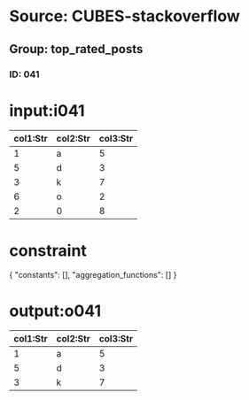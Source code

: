 # Source: CUBES-stackoverflow
## Group: top_rated_posts
### ID: 041

# input:i041

| col1:Str | col2:Str | col3:Str |
|---|---|---|
| 1 | a | 5 |
| 5 | d | 3 |
| 3 | k | 7 |
| 6 | o | 2 |
| 2 | 0 | 8 |

# constraint

{
  "constants": [],
  "aggregation_functions": []
}

# output:o041

| col1:Str | col2:Str | col3:Str |
|---|---|---|
| 1 | a | 5 |
| 5 | d | 3 |
| 3 | k | 7 |

